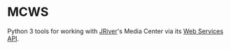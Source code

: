 MCWS
====

Python 3 tools for working with [JRiver](http://www.jriver.com)'s Media Center via
its [Web Services API](http://wiki.jriver.com/index.php/Web_Service_Interface).
